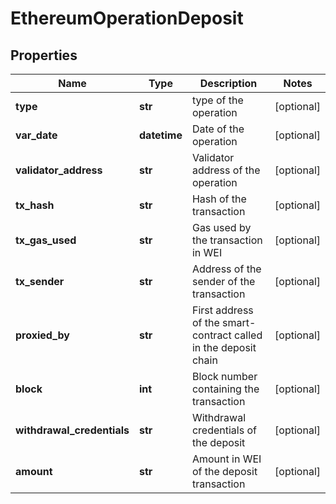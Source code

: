 # EthereumOperationDeposit


## Properties
Name | Type | Description | Notes
------------ | ------------- | ------------- | -------------
**type** | **str** | type of the operation | [optional] 
**var_date** | **datetime** | Date of the operation | [optional] 
**validator_address** | **str** | Validator address of the operation | [optional] 
**tx_hash** | **str** | Hash of the transaction | [optional] 
**tx_gas_used** | **str** | Gas used by the transaction in WEI | [optional] 
**tx_sender** | **str** | Address of the sender of the transaction | [optional] 
**proxied_by** | **str** | First address of the smart-contract called in the deposit chain | [optional] 
**block** | **int** | Block number containing the transaction | [optional] 
**withdrawal_credentials** | **str** | Withdrawal credentials of the deposit | [optional] 
**amount** | **str** | Amount in WEI of the deposit transaction | [optional] 


